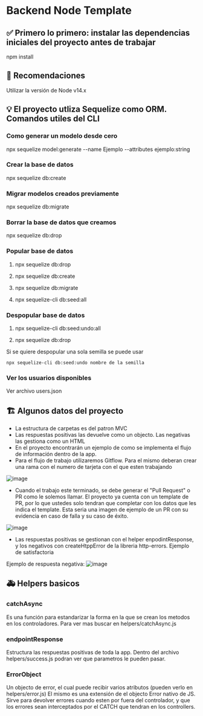 # Backend Node Template

## ✅ Primero lo primero: instalar las dependencias iniciales del proyecto antes de trabajar

npm install

## 🚩 Recomendaciones

Utilizar la versión de Node v14.x

## 💡 El proyecto utliza Sequelize como ORM. Comandos utiles del CLI

### Como generar un modelo desde cero

npx sequelize model:generate --name Ejemplo --attributes ejemplo:string

### Crear la base de datos

npx sequelize db:create

### Migrar modelos creados previamente

npx sequelize db:migrate

### Borrar la base de datos que creamos

npx sequelize db:drop

### Popular base de datos

1. npx sequelize db:drop

2. npx sequelize db:create

3. npx sequelize db:migrate

4. npx sequelize-cli db:seed:all

### Despopular base de datos

1. npx sequelize-cli db:seed:undo:all

2. npx sequelize db:drop

Si se quiere despopular una sola semilla se puede usar

    npx sequelize-cli db:seed:undo nombre de la semilla

### Ver los usuarios disponibles

Ver archivo users.json

## 🏗 Algunos datos del proyecto

- La estructura de carpetas es del patron MVC
- Las respuestas positivas las devuelve como un objecto. Las negativas las gestiona como un HTML
- En el proyecto encontrarán un ejemplo de como se implementa el flujo de información dentro de la app.
- Para el flujo de trabajo utilizaremos Gitflow. Para el mismo deberan crear una rama con el numero de tarjeta con el que esten trabajando

![image](https://user-images.githubusercontent.com/79473217/193649836-2720c8f4-a038-4014-b9a5-c515a9aee273.png)

- Cuando el trabajo este terminado, se debe generar el "Pull Request" o PR como le solemos llamar. El proyecto ya cuenta con un template de PR, por lo que ustedes solo tendran que completar con los datos que les indica el template. Esta seria una imagen de ejemplo de un PR con su evidencia en caso de falla y su caso de éxito.

![image](https://user-images.githubusercontent.com/79473217/193650283-f9d52ece-3548-4a27-8cbf-63fc9fcf72e2.png)

- Las respuestas positivas se gestionan con el helper enpodintResponse, y los negativos con createHtppError de la libreria http-errors.
Ejemplo de satisfactoria

Ejemplo de respuesta negativa:
![image](https://user-images.githubusercontent.com/79473217/193651690-f0081ce6-9d2e-43ca-9986-bec8a9082d7f.png)

## 🚑 Helpers basicos

### catchAsync

Es una función para estandarizar la forma en la que se crean los metodos en los controladores. Para ver mas buscar en helpers/catchAsync.js

### endpointResponse

Estructura las respuestas positivas de toda la app. Dentro del archivo helpers/success.js podran ver que parametros le pueden pasar.

### ErrorObject

Un objecto de error, el cual puede recibir varios atributos (pueden verlo en helpers/error.js)
El mismo es una extensión de el objecto Error nativo de JS. Sirve para devolver errores cuando esten por fuera del controlador, y que los errores sean interceptados por el CATCH que tendran en los controllers.
